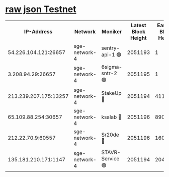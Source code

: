 
[raw json Testnet](https://rpc-check.sget.stavr.tech/sget/rpc-sget-result.json)
=


<table><tr><th>IP-Address</th><th>Network</th><th>Moniker</th><th>Latest Block Height</th><th>Earliest Block Height</th><th>Catching Up</th><th>Tx Index</th><th>Voting Power</th><th>Scan Time</th></tr><tr><td>54.226.104.121:26657</td><td>sge-network-4</td><td>sentry-api-1 🟢</td><td>2051193</td><td>1</td><td>False</td><td>on</td><td>0</td><td>2024-03-17T16:12:11.452451946UTC</td></tr><tr><td>3.208.94.29:26657</td><td>sge-network-4</td><td>6sigma-sntr-2 🟢</td><td>2051195</td><td>1</td><td>False</td><td>on</td><td>0</td><td>2024-03-17T16:12:22.680705357UTC</td></tr><tr><td>213.239.207.175:13257</td><td>sge-network-4</td><td>StakeUp 🔴</td><td>2051194</td><td>411001</td><td>False</td><td>off</td><td>100</td><td>2024-03-17T16:12:19.775096627UTC</td></tr><tr><td>65.109.88.254:30657</td><td>sge-network-4</td><td>ksalab 🔴</td><td>2051196</td><td>890001</td><td>False</td><td>on</td><td>3380</td><td>2024-03-17T16:12:27.054771937UTC</td></tr><tr><td>212.22.70.9:60557</td><td>sge-network-4</td><td>Sr20de 🔴</td><td>2051196</td><td>1608978</td><td>False</td><td>on</td><td>133</td><td>2024-03-17T16:12:29.495873019UTC</td></tr><tr><td>135.181.210.171:1147</td><td>sge-network-4</td><td>STAVR-Service 🟢</td><td>2051194</td><td>2046001</td><td>False</td><td>on</td><td>0</td><td>2024-03-17T16:12:20.073794470UTC</td></tr></table>
